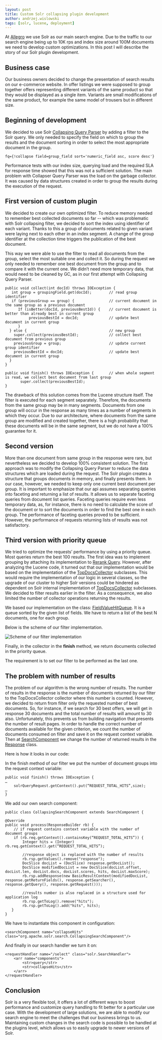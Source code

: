 ```yaml
---
layout: post
title: Custom Solr collapsing plugin development
author: andrzej.wislowski
tags: [solr, lucene, deployment]
---
```


At [Allegro](/about-us/) we use Solr as our main search engine. Due to the traffic to our search engine being up to 10K rps and index size 
around 100M documents we need to develop custom optimizations. In this post I will describe the story of our Solr plugin development.

## Business case

Our business owners decided to change the presentation of search results on our e-commerce website. In offer listings we were supposed 
to group together offers representing different variants of the same product so that they would be displayed as a single item. Variants 
are small modifications of the same product, for example the same model of trousers but in different size.

## Beginning of development

We decided to use Solr [Collapsing Query Parser](https://lucene.apache.org/solr/guide/7_4/collapse-and-expand-results.html) 
by adding a filter to the Solr query.  We only needed to specify the field on which to group the results and the 
document sorting in order to select the most appropriate document in the group.

```
fq={!collapse field=group_field sort='numeric_field asc, score desc'}
```

Performance tests with our index size, querying load and the required SLA for response time showed that this was not a sufficient 
solution. The main problem with Collapser Query Parser was the load on the garbage collector. It was caused by data 
structures created in order to group the results during the execution of the request.

## First version of custom plugin

We decided to create our own optimized filter. To reduce memory needed to remember best collected documents so far -- which was 
problematic with Solr collapsing filter, we decided to sort the index using identifier of each variant. Thanks to this a group 
of documents related to given variant were laying next to each other in an index segment. A change of the group identifier at 
the collection time triggers the publication of the best document. 

This way we were able to use the filter to read all documents from the group, select the most suitable one and collect it. So 
during the request we only needed to remember one best document from the group and to compare it with the current one. We didn’t need 
more temporary data, that would need to be cleaned by GC, as in our first attempt with Collapsing Query Parser.

```
public void collect(int docId) throws IOException {
   int group = groupingField.get(docId);        // read group identifier
   if (previousGroup == group) {                // current document in the same group as a previous document
      If (isBetter(docId, previousBestId)) {    // current document is better than already best in current group
           previousBestId = docId;              // update best document in current group
      }
  } else {                                      // new group
    super.collect(previousBestId);              // collect best document from previous group
    previousGroup = group;                      // update current group identifier
    previousBestId = docId;                     // update best document in current group
  }
}

public void finish() throws IOException {       // when whole segment is read, we collect best document from last group
       super.collect(previousBestId);
}

```

The drawback of this solution comes from the Lucene structure itself.  The filter is executed for each segment separately. 
Therefore, the documents from the same group may be in many segments. Documents from one group will occur in the response as many times as 
a number of segments in which they occur. Due to our architecture, where documents from the same group are modified and created 
together, there is a high probability that these documents will be in the same segment, but we do not have a 100% guarantee for it.

## Second version

More than one document from same group in the response were rare, but nevertheless we decided to develop 100% consistent solution. 
The first approach was to modify the Collapsing Query Parser to reduce the data structures which are loaded during the request. 
The Solr plugin creates a structure that groups documents in memory, and finally presents them. In our case, however, we needed 
to keep only one current best document per group. It is important to emphasize that our api assumes separating queries into faceting 
and returning a list of results. It allows us to separate faceting queries from document list queries. 
Faceting queries require even less temporary data, as, for instance, there is no need to calculate the score of the document or to sort the 
documents in order to find the best one in each group. The performance of faceting queries proved to be sufficient. However, 
the performance of requests returning lists of results was not satisfactory.

## Third version with priority queue

We tried to optimize the requests’ performance by using a priority queue. Most queries return the best 100 results. The first idea 
was to implement grouping by attaching its implementation to [Rerank Query](https://lucene.apache.org/solr/guide/7_4/query-re-ranking.html). 
However, after analyzing the Lucene code, it turned out that our implementation would be based on the implementation of the 
[TopDocsCollector](https://github.com/apache/lucene-solr/blob/master/lucene/core/src/java/org/apache/lucene/search/TopDocsCollector.java) 
subclasses. This would require the implementation of our logic in several classes, so the upgrade of our cluster to higher Solr versions could 
be hindered as dependent on Solr internal implementation of 
[TopDocsCollector](https://github.com/apache/lucene-solr/blob/master/lucene/core/src/java/org/apache/lucene/search/TopDocsCollector.java) subclasses. 
We decided to filter results earlier in the filter. As a consequence, we also limited the number of collector operations returning the results.

We based our implementation on the class: 
[FieldValueHitQueue](https://github.com/apache/lucene-solr/blob/master/lucene/core/src/java/org/apache/lucene/search/FieldValueHitQueue.java). 
It is a queue sorted by the given list of fields. We have to return a list of the best N documents, one for each group.

Below is the scheme of our filter implementation.

![Scheme of our filter implementation](/img/articles/2018-09-17-custom-solr-collapsing-plugin-development/algorithm.png)

Finally, in the collector in the **finish** method, we return documents collected in the priority queue.

The requirement is to set our filter to be performed as the last one.

## The problem with number of results

The problem of our algorithm is the wrong number of results. The number of results in the response is the number of documents 
returned by our filter to the TopDocsCollector collector  where this number is counted. However, we decided to return from 
filter only the requested number of best documents. So, for instance, if we search for 30 best offers, we will get in response 
30 documents and the total number of results will amount to 30 also. Unfortunately, this prevents us from building navigation 
that presents the number of result pages. In order to handle the correct number of documents available for the given criterion, 
we count the number of documents consumed on filter and save it on the request context variable. Then at 
[SearchComponent](https://github.com/apache/lucene-solr/blob/master/solr/core/src/java/org/apache/solr/handler/component/SearchComponent.java) 
we change the number of returned results in the 
[Response](https://github.com/apache/lucene-solr/blob/master/solr/core/src/java/org/apache/solr/response/SolrQueryResponse.java) class.

Here is how it looks in our code:

In the finish method of our filter we put the number of document groups into the request context variable:
```
public void finish() throws IOException {
…
    solrQueryRequest.getContext().put(“REQUEST_TOTAL_HITS”,size);
…
}
```
We add our own search component:
```
public class CollapsingSearchComponent extends SearchComponent {

@Override
public void process(ResponseBuilder rb) {
    // if request contains context variable with the number of document groups
    if (rb.req.getContext().containsKey(“REQUEST_TOTAL_HITS”)) {
        Integer hits = (Integer) rb.req.getContext().get(“REQUEST_TOTAL_HITS”);

        //response object is replaced with the number of results
        rb.rsp.getValues().remove("response");
        DocSlice docList = (DocSlice) response.getDocList();
        DocSlice modifiedDocList = new DocSlice(docList.offset, docList.len, docList.docs, docList.scores, hits, docList.maxScore);
        rb.rsp.addResponse(new BasicResultContext(modifiedDocList, response.getReturnFields(), response.getSearcher(), response.getQuery(), response.getRequest()));
    
        //results number is also replaced in a structure used for application log
        rb.rsp.getToLog().remove("hits");
        rb.rsp.getToLog().add("hits", hits);
   }
}

```

We have to instantiate this component in configuration:
```
<searchComponent name="collapseHits" class="org.apache.solr.search.CollapsingSearchComponent"/>
```

And finally in our search handler we turn it on:
```
<requestHandler name="/select" class="solr.SearchHandler">
	<arr name="components">
		<str>query</str>
		<str>collapseHits</str>
	</arr>
</requestHandler>
```

## Conclusion

Solr is a very flexible tool, it offers a lot of different ways to boost performance and customize query handling to fit better 
for a particular use case. With the development of large solutions, we are able to modify our search engine to meet the 
challenges that our business brings to us. Maintaining custom changes in the search code is possible to be handled at 
the plugins level, which allows us to easily upgrade to newer versions of Solr.

